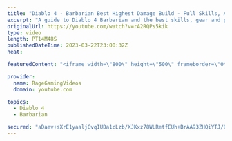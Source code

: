 ```yaml
---
title: "Diablo 4 - Barbarian Best Highest Damage Build - Full Skills, Armor & Weapons Guide - Tips & Tricks!"
excerpt: "A guide to Diablo 4 Barbarian and the best skills, gear and playstyle! Enjoy! Support us on Patreon: http://bit.ly/1FUac4S Hunters ..."
originalUrl: https://youtube.com/watch?v=rA2RQPs5kik
type: video
length: PT14M48S
publishedDateTime: 2023-03-22T23:00:32Z
heat: 

featuredContent: "<iframe width=\"800\" height=\"500\" frameborder=\"0\" src=\"https://www.youtube.com/embed/rA2RQPs5kik\" allow=\"accelerometer; autoplay; encrypted-media; gyroscope; picture-in-picture\" allowfullscreen></iframe>"

provider:
  name: RageGamingVideos
  domain: youtube.com

topics:
  - Diablo 4
  - Barbarian

secured: "aDaev+sXrE1yaaljGvqIUDa1cLzb/XJKxz78WLRetfEUh+BrAA93ZHQiYTJ/QibSn9MdRmSuTjt/3vxun3eZ7aKr+rMTpF3qJh2qbymsNp1L14SK3mI65h+TGNFODwr2pRsl5dUFfvhtFnNe7ehxP+aZvoyD+lAxPtp2A9eJSdmzGY30pFGOGE2sZSEPlw62YjTj3Y+5H/sejNjCT61lkgmv+S5ZDGcGDrPTKYim+ayoShMWPDbVL4OBKFlXYIkMfIjFSHW5GZHLTDXvSShduTNVhnjymeyIdcva9KHTqGsfFzIqf+vojSfS5locXiKLoL6ZSlsXyXb5YUn0J9EPBdtfl/4FDSAILSnHcBgrHFcc3pvNE2VvFAnn8efMdOHmF6AE+CgcH9jq+jNHJ7muNAQDVET8HkU+eAMTf2xXVno=;9Qsz9jLM1zhXLZHvSoqYxQ=="
---
```


